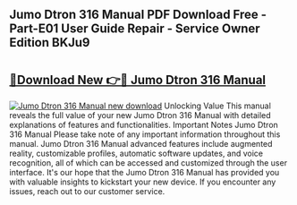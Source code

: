 ## Jumo Dtron 316 Manual PDF Download Free - Part-E01 User Guide Repair - Service Owner Edition BKJu9

# <h2><a href="http://bc44633.oget.top/?id=Jumo+Dtron+316+Manual">🔗Download New 👉🔴 Jumo Dtron 316 Manual</a></h2>

[![Jumo Dtron 316 Manual new download](https://i.imgur.com/5g1atiW.png)](http://bc44633.oget.top/?id=Jumo+Dtron+316+Manual)
Unlocking Value This manual reveals the full value of your new Jumo Dtron 316 Manual with detailed explanations of features and functionalities. Important Notes Jumo Dtron 316 Manual Please take note of any important information throughout this manual. Jumo Dtron 316 Manual advanced features include augmented reality, customizable profiles, automatic software updates, and voice recognition, all of which can be accessed and customized through the user interface. It's our hope that the Jumo Dtron 316 Manual has provided you with valuable insights to kickstart your new device. If you encounter any issues, reach out to our customer service.
